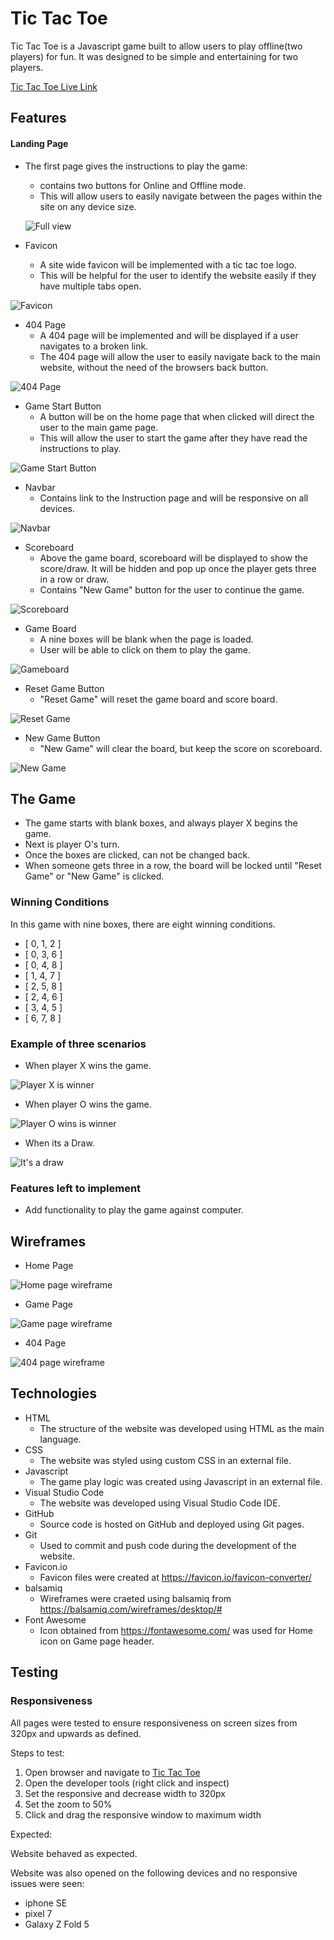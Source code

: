 # Tic Tac Toe

Tic Tac Toe is a Javascript game built to allow users to play offline(two players) for fun. It was designed to be simple and entertaining for two players.

<!-- ![Mock Up]() -->

[Tic Tac Toe Live Link](https://neelp20.github.io/Tic-Tac-Toe/)

## Features

#### Landing Page
* The first page gives the instructions to play the game:

   * contains two buttons for Online and Offline mode.
   * This will allow users to easily navigate between the pages within the site on any device size.

   ![Full view](/docs/readme-images/instruction-page.png)
* Favicon
   * A site wide favicon will be implemented with a tic tac toe logo.
   * This will be helpful for the user to identify the website easily if they have multiple tabs open.

![Favicon](/docs/readme-images/favicon-screenshot.png)
* 404 Page
   * A 404 page will be implemented and will be displayed if a user navigates to a broken link.
   * The 404 page will allow the user to easily navigate back to the main website, without the need of the browsers back button.

![404 Page](/docs/readme-images/404-screenshot.png)
* Game Start Button
   * A button will be on the home page that when clicked will direct the user to the main game page.
   * This will allow the user to start the game after they have read the instructions to play.

![Game Start Button](/docs/readme-images/start-game.png)
* Navbar
   * Contains link to the Instruction page and will be responsive on all devices.

![Navbar](/docs/readme-images/nav-screenshot.png)
* Scoreboard
   * Above the game board, scoreboard will be displayed to show the score/draw. It will be hidden and pop up once the player gets three in a row or draw.
   * Contains "New Game" button for the user to continue the game.

![Scoreboard](/docs/readme-images/scoreboard-screenshot.png)
* Game Board
   * A nine boxes will be blank when the page is loaded.
   * User will be able to click on them to play the game.

![Gameboard](/docs/readme-images/gameboard-screenshot.png)
* Reset Game Button
   * "Reset Game" will reset the game board and score board.
   
![Reset Game](/docs/readme-images/resetgame-screenshot.png)
* New Game Button
   * "New Game" will clear the board, but keep the score on scoreboard.

![New Game](/docs/readme-images/newgame-screenshot.png)

## The Game
 * The game starts with blank boxes, and always player X begins the game.
 * Next is player O's turn.
 * Once the boxes are clicked, can not be changed back.
 * When someone gets three in a row, the board will be locked until "Reset Game" or "New Game" is clicked.

 ### Winning Conditions
In this game with nine boxes, there are eight winning conditions.
* [ 0, 1, 2 ]
* [ 0, 3, 6 ]
* [ 0, 4, 8 ]
* [ 1, 4, 7 ]
* [ 2, 5, 8 ]
* [ 2, 4, 6 ]
* [ 3, 4, 5 ]
* [ 6, 7, 8 ]

### Example of three scenarios
* When player X wins the game.

![Player X is winner](/docs/readme-images/winnerX-screenshot.png)
* When player O wins the game.

![Player O wins is winner](/docs/readme-images/winnerO-screenshot.png)
* When its a Draw.

![It's a draw](/docs/readme-images/draw-screenshot.png)

### Features left to implement
   * Add functionality to play the game against computer.

## Wireframes

- Home Page

![Home page wireframe](/docs/wireframes/home-wireframe.png)

- Game Page

![Game page wireframe](/docs/wireframes/game-wireframe.png)

- 404 Page

![404 page wireframe](/docs/wireframes/404-wireframe.png)

## Technologies

- HTML
  - The structure of the website was developed using HTML as the main language.
- CSS
  - The website was styled using custom CSS in an external file.
- Javascript
  - The game play logic was created using Javascript in an external file.
- Visual Studio Code
  - The website was developed using Visual Studio Code IDE.
- GitHub
  - Source code is hosted on GitHub and deployed using Git pages.
- Git
  - Used to commit and push code during the development of the website.
- Favicon.io
  - Favicon files were created at https://favicon.io/favicon-converter/
- balsamiq
  - Wireframes were craeted using balsamiq from https://balsamiq.com/wireframes/desktop/#
- Font Awesome
  - Icon obtained from https://fontawesome.com/ was used for Home icon on Game page header.
  

## Testing

### Responsiveness

All pages were tested to ensure responsiveness on screen sizes from 320px and upwards as defined.

Steps to test:

1. Open browser and navigate to [Tic Tac Toe](https://neelp20.github.io/Tic-Tac-Toe/)
2. Open the developer tools (right click and inspect)
3. Set the responsive and decrease width to 320px
4. Set the zoom to 50%
5. Click and drag the responsive window to maximum width

Expected:

Website behaved as expected.

Website was also opened on the following devices and no responsive issues were seen:

- iphone SE
- pixel 7
- Galaxy Z Fold 5






